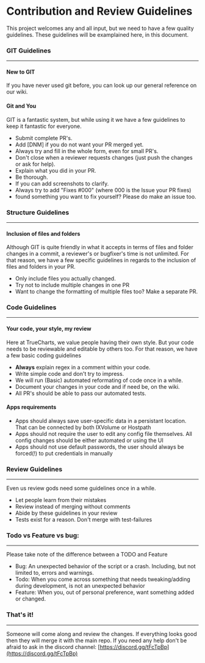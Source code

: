 # Contribution and Review Guidelines

This project welcomes any and all input, but we need to have a few quality guidelines. These guidelines will be examplained here, in this document.

### GIT Guidelines
***
#### New to GIT

If you have never used git before, you can look up our general reference on our wiki. 

#### Git and You

GIT is a fantastic system, but while using it we have a few guidelines to keep it fantastic for everyone. 

* Submit complete PR's.
* Add [DNM] if you do not want your PR merged yet.
* Always try and fill in the whole form, even for small PR's.
* Don't close when a reviewer requests changes (just push the changes or ask for help).
* Explain what you did in your PR.
* Be thorough.
* If you can add screenshots to clarify.
* Always try to add "Fixes #000" (where 000 is the Issue your PR fixes)
* found something you want to fix yourself? Please do make an issue too.

### Structure Guidelines
***

#### Inclusion of files and folders

Although GIT is quite friendly in what it accepts in terms of files and folder changes in a commit, a reviewer's or bugfixer's time is not unlimited. For that reason, we have a few specific guidelines in regards to the inclusion of files and folders in your PR.

* Only include files you actually changed.
* Try not to include multiple changes in one PR
* Want to change the formatting of multiple files too? Make a separate PR.


### Code Guidelines
***
#### Your code, your style, my review

Here at TrueCharts, we value people having their own style. But your code needs to be reviewable and editable by others too. For that reason, we have a few basic coding guidelines

* **Always** explain regex in a comment within your code.
* Write simple code and don't try to impress.
* We will run (Basic) automated reformating of code once in a while.
* Document your changes in your code and if need be, on the wiki.
* All PR's should be able to pass our automated tests.

#### Apps requirements

- Apps should always save user-specific data in a persistant location. That can be connected by both IXVolume or Hostpath
- Apps should not require the user to edit any config file themselves. All config changes should be either automated or using the UI
- Apps should not use default passwords, the user should always be forced(!) to put credentials in manually


### Review Guidelines
***
Even us review gods need some guidelines once in a while.

* Let people learn from their mistakes
* Review instead of merging without comments
* Abide by these guidelines in your review
* Tests exist for a reason. Don't merge with test-failures



### Todo vs Feature vs bug:
***
Please take note of the difference between a TODO and Feature

* Bug: An unexpected behavior of the script or a crash. Including, but not limited to, errors and warnings.
* Todo: When you come across something that needs tweaking/adding during development, is not an unexpected behavior
* Feature: When you, out of personal preference, want something added or changed.

### That's it!
***
Someone will come along and review the changes. If everything looks good then they will merge it with the main repo. If you need any help don't be afraid to ask in the discord channel: [https://discord.gg/tFcTpBp](https://discord.gg/tFcTpBp)
